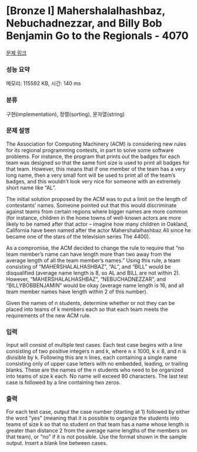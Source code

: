 # [Bronze I] Mahershalalhashbaz, Nebuchadnezzar, and Billy Bob Benjamin Go to the Regionals - 4070 

[문제 링크](https://www.acmicpc.net/problem/4070) 

### 성능 요약

메모리: 115592 KB, 시간: 140 ms

### 분류

구현(implementation), 정렬(sorting), 문자열(string)

### 문제 설명

<p>The Association for Computing Machinery (ACM) is considering new rules for its regional programming contests, in part to solve some software problems. For instance, the program that prints out the badges for each team was designed so that the same font size is used to print all badges for that team. However, this means that if one member of the team has a very long name, then a very small font will be used to print all of the team’s badges, and this wouldn’t look very nice for someone with an extremely short name like “AL”.</p>

<p>The initial solution proposed by the ACM was to put a limit on the length of contestants’ names. Someone pointed out that this would discriminate against teams from certain regions where bigger names are more common (for instance, children in the home towns of well-known actors are more likely to be named after that actor – imagine how many children in Oakland, California have been named after the actor Mahershalalhashbaz Ali since he became one of the stars of the television series The 4400).</p>

<p>As a compromise, the ACM decided to change the rule to require that “no team member’s name can have length more than two away from the average length of all the team member’s names.” Using this rule, a team consisting of “MAHERSHALALHASHBAZ”, “AL”, and “BILL” would be disqualified (average name length is 8, so AL and BILL are not within 2). However, “MAHERSHALALHASHBAZ”, “NEBUCHADNEZZAR”, and “BILLYBOBBENJAMIN” would be okay (average name length is 16, and all team member names have length within 2 of this number).</p>

<p>Given the names of n students, determine whether or not they can be placed into teams of k members each so that each team meets the requirements of the new ACM rule.</p>

### 입력 

 <p>Input will consist of multiple test cases. Each test case begins with a line consisting of two positive integers n and k, where n ≤ 1000, k ≤ 8, and n is divisible by k. Following this are n lines, each containing a single name consisting only of upper case letters with no embedded, leading, or trailing blanks. These are the names of the n students who need to be organized into teams of size k each. No name will exceed 80 characters. The last test case is followed by a line containing two zeros.</p>

### 출력 

 <p>For each test case, output the case number (starting at 1) followed by either the word “yes” (meaning that it is possible to organize the students into teams of size k so that no student on that team has a name whose length is greater than distance 2 from the average name lengths of the members on that team), or “no” if it is not possible. Use the format shown in the sample output. Insert a blank line between cases.</p>

